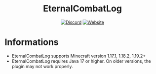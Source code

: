 <div align="center">

# EternalCombatLog

[![Discord](https://img.shields.io/discord/889460117953720351?color=%237289DA&logo=discord&logoColor=white&style=for-the-badge)](https://discord.gg/FQ7jmGBd6c)
[![Website](https://img.shields.io/badge/-website-orange?style=for-the-badge&logo=internet-explorer&logoColor=white)](https://eternalcode.pl/)

</div>

# Informations
- EternalCombatLog supports Minecraft version 1.17.1, 1.18.2, 1.19.2+
- EternalCombatLog requires Java 17 or higher. On older versions, the plugin may not work properly.